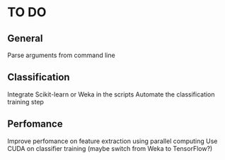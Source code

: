 # TO DO

## General
Parse arguments from command line

## Classification
Integrate Scikit-learn or Weka in the scripts
Automate the classification training step

## Perfomance
Improve perfomance on feature extraction using parallel computing
Use CUDA on classifier training (maybe switch from Weka to TensorFlow?)